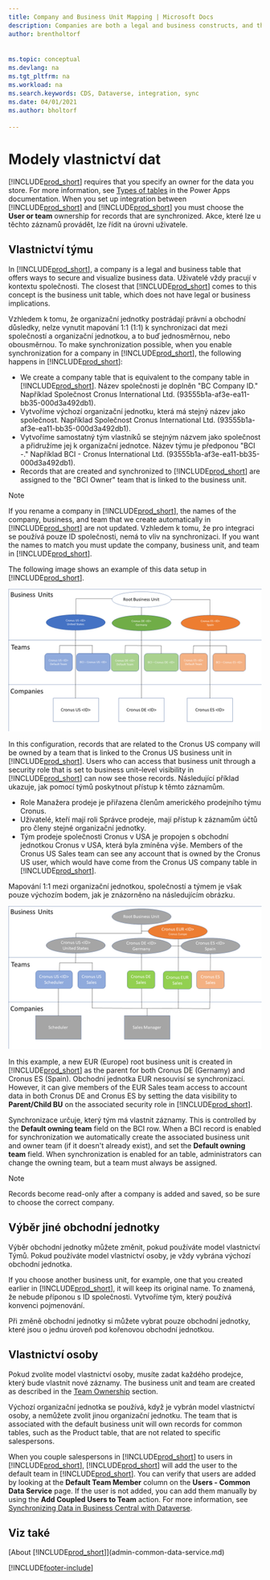 ```yaml
---
title: Company and Business Unit Mapping | Microsoft Docs
description: Companies are both a legal and business constructs, and they are used to secure and visualize business data.
author: brentholtorf


ms.topic: conceptual
ms.devlang: na
ms.tgt_pltfrm: na
ms.workload: na
ms.search.keywords: CDS, Dataverse, integration, sync
ms.date: 04/01/2021
ms.author: bholtorf

---
```


# Modely vlastnictví dat


[!INCLUDE[prod_short](includes/cds_long_md.md)] requires that you specify an owner for the data you store. For more information, see [Types of tables](/powerapps/maker/data-platform/types-of-entities) in the Power Apps documentation. When you set up integration between [!INCLUDE[prod_short](includes/cds_long_md.md)] and [!INCLUDE[prod_short](includes/prod_short.md)] you must choose the **User or team** ownership for records that are synchronized. Akce, které lze u těchto záznamů provádět, lze řídit na úrovni uživatele. <!--We recommend the Team ownership model because it makes it easier to manage ownership for multiple people.NO LONGER TRUE IN DATAVERSE-->

## Vlastnictví týmu
In [!INCLUDE[prod_short](includes/prod_short.md)], a company is a legal and business table that offers ways to secure and visualize business data. Uživatelé vždy pracují v kontextu společnosti. The closest that [!INCLUDE[prod_short](includes/cds_long_md.md)] comes to this concept is the business unit table, which does not have legal or business implications.

Vzhledem k tomu, že organizační jednotky postrádají právní a obchodní důsledky, nelze vynutit mapování 1:1 (1:1) k synchronizaci dat mezi společností a organizační jednotkou, a to buď jednosměrnou, nebo obousměrnou. To make synchronization possible, when you enable synchronization for a company in [!INCLUDE[prod_short](includes/prod_short.md)], the following happens in [!INCLUDE[prod_short](includes/cds_long_md.md)]:

* We create a company table that is equivalent to the company table in [!INCLUDE[prod_short](includes/prod_short.md)]. Název společnosti je doplněn "BC Company ID." Například Společnost Cronus International Ltd. (93555b1a-af3e-ea11-bb35-000d3a492db1).
* Vytvoříme výchozí organizační jednotku, která má stejný název jako společnost. Například Společnost Cronus International Ltd. (93555b1a-af3e-ea11-bb35-000d3a492db1).
* Vytvoříme samostatný tým vlastníků se stejným názvem jako společnost a přidružíme jej k organizační jednotce. Název týmu je předponou "BCI -." Například BCI - Cronus International Ltd. (93555b1a-af3e-ea11-bb35-000d3a492db1).
* Records that are created and synchronized to [!INCLUDE[prod_short](includes/cds_long_md.md)] are assigned to the "BCI Owner" team that is linked to the business unit.

> [!NOTE]
> If you rename a company in [!INCLUDE[prod_short](includes/prod_short.md)], the names of the company, business, and team that we create automatically in [!INCLUDE[prod_short](includes/cds_long_md.md)] are not updated. Vzhledem k tomu, že pro integraci se používá pouze ID společnosti, nemá to vliv na synchronizaci. If you want the names to match you must update the company, business unit, and team in [!INCLUDE[prod_short](includes/cds_long_md.md)].

The following image shows an example of this data setup in [!INCLUDE[prod_short](includes/cds_long_md.md)].

![Kořenová organizační jednotka je nahoře, týmy jsou uprostřed a pak jsou společnosti dole.](media/cds_bu_team_company.png)

In this configuration, records that are related to the Cronus US company will be owned by a team that is linked to the Cronus US business unit in [!INCLUDE[prod_short](includes/cds_long_md.md)]. Users who can access that business unit through a security role that is set to business unit–level visibility in [!INCLUDE[prod_short](includes/cds_long_md.md)] can now see those records. Následující příklad ukazuje, jak pomocí týmů poskytnout přístup k těmto záznamům.

* Role Manažera prodeje je přiřazena členům amerického prodejního týmu Cronus.
* Uživatelé, kteří mají roli Správce prodeje, mají přístup k záznamům účtů pro členy stejné organizační jednotky.
* Tým prodeje společnosti Cronus v USA je propojen s obchodní jednotkou Cronus v USA, která byla zmíněna výše. Members of the Cronus US Sales team can see any account that is owned by the Cronus US user, which would have come from the Cronus US company table in [!INCLUDE[prod_short](includes/prod_short.md)].

Mapování 1:1 mezi organizační jednotkou, společností a týmem je však pouze výchozím bodem, jak je znázorněno na následujícím obrázku.

![Role zabezpečení řídí viditelnost dat.](media/cds_bu_team_company_2.png)

In this example, a new EUR (Europe) root business unit is created in [!INCLUDE[prod_short](includes/cds_long_md.md)] as the parent for both Cronus DE (Gernamy) and Cronus ES (Spain). Obchodní jednotka EUR nesouvisí se synchronizací. However, it can give members of the EUR Sales team access to account data in both Cronus DE and Cronus ES by setting the data visibility to **Parent/Child BU** on the associated security role in [!INCLUDE[prod_short](includes/cds_long_md.md)].

Synchronizace určuje, který tým má vlastnit záznamy. This is controlled by the **Default owning team** field on the BCI row. When a BCI record is enabled for synchronization we automatically create the associated business unit and owner team (if it doesn't already exist), and set the **Default owning team** field. When synchronization is enabled for an table, administrators can change the owning team, but a team must always be assigned.

> [!NOTE]
> Records become read-only after a company is added and saved, so be sure to choose the correct company.

## Výběr jiné obchodní jednotky
Výběr obchodní jednotky můžete změnit, pokud používáte model vlastnictví Týmů. Pokud používáte model vlastnictví osoby, je vždy vybrána výchozí obchodní jednotka.

If you choose another business unit, for example, one that you created earlier in [!INCLUDE[prod_short](includes/cds_long_md.md)], it will keep its original name. To znamená, že nebude příponou s ID společnosti. Vytvoříme tým, který používá konvenci pojmenování.

Při změně obchodní jednotky si můžete vybrat pouze obchodní jednotky, které jsou o jednu úroveň pod kořenovou obchodní jednotkou.

## Vlastnictví osoby
Pokud zvolíte model vlastnictví osoby, musíte zadat každého prodejce, který bude vlastnit nové záznamy. The business unit and team are created as described in the [Team Ownership](admin-cds-company-concept.md#team-ownership) section.

Výchozí organizační jednotka se používá, když je vybrán model vlastnictví osoby, a nemůžete zvolit jinou organizační jednotku. The team that is associated with the default business unit will own records for common tables, such as the Product table, that are not related to specific salespersons.

When you couple salespersons in [!INCLUDE[prod_short](includes/prod_short.md)] to users in [!INCLUDE[prod_short](includes/cds_long_md.md)], [!INCLUDE[prod_short](includes/prod_short.md)] will add the user to the default team in [!INCLUDE[prod_short](includes/cds_long_md.md)]. You can verify that users are added by looking at the **Default Team Member** column on the **Users - Common Data Service** page. If the user is not added, you can add them manually by using the **Add Coupled Users to Team** action. For more information, see [Synchronizing Data in Business Central with Dataverse](admin-synchronizing-business-central-and-sales.md).

## Viz také
[About [!INCLUDE[prod_short](includes/cds_long_md.md)]](admin-common-data-service.md)

[!INCLUDE[footer-include](includes/footer-banner.md)]